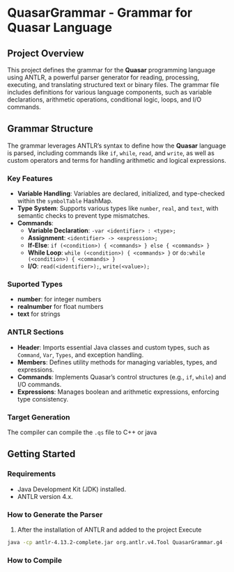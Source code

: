 # QuasarGrammar - Grammar for Quasar Language

## Project Overview
This project defines the grammar for the **Quasar** programming language using ANTLR, a powerful parser generator for reading, processing, executing, and translating structured text or binary files. The grammar file includes definitions for various language components, such as variable declarations, arithmetic operations, conditional logic, loops, and I/O commands.

## Grammar Structure
The grammar leverages ANTLR’s syntax to define how the **Quasar** language is parsed, including commands like `if`, `while`, `read`, and `write`, as well as custom operators and terms for handling arithmetic and logical expressions.

### Key Features
- **Variable Handling**: Variables are declared, initialized, and type-checked within the `symbolTable` HashMap.
- **Type System**: Supports various types like `number`, `real`, and `text`, with semantic checks to prevent type mismatches.
- **Commands**:
  - **Variable Declaration**: `-var <identifier> : <type>;`
  - **Assignment**: `<identifier> -> <expression>;`
  - **If-Else**: `if (<condition>) { <commands> } else { <commands> }`
  - **While Loop**: `while (<condition>) { <commands> }` or  `do:while (<condition>) { <commands> }`
  - **I/O**: `read(<identifier>);`, `write(<value>);`
   
### Suported Types
- **number**: for integer numbers
- **realnumber** for float numbers
- **text** for strings

### ANTLR Sections
- **Header**: Imports essential Java classes and custom types, such as `Command`, `Var`, `Types`, and exception handling.
- **Members**: Defines utility methods for managing variables, types, and expressions.
- **Commands**: Implements Quasar’s control structures (e.g., `if`, `while`) and I/O commands.
- **Expressions**: Manages boolean and arithmetic expressions, enforcing type consistency.

### Target Generation
The compiler can compile the `.qs` file to C++ or java

## Getting Started

### Requirements
- Java Development Kit (JDK) installed.
- ANTLR version 4.x.

### How to Generate the Parser
1. After the installation of ANTLR and added to the project Execute
```bash
java -cp antlr-4.13.2-complete.jar org.antlr.v4.Tool QuasarGrammar.g4 -o src/io/compiler/core -package io.compiler.core
```

### How to Compile
```bash

```



